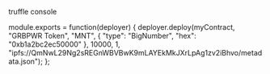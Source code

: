 truffle console 

module.exports = function(deployer) {
    deployer.deploy(myContract, "GRBPWR Token", "MNT", { "type": "BigNumber", "hex": "0xb1a2bc2ec50000" }, 10000, 1, "ipfs://QmNwL29Ng2sREGnWBVBwK9mLAYEkMkJXrLpAg1zv2iBhvo/metadata.json");
};